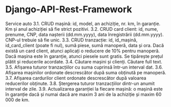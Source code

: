 # Django-API-Rest-Framework

Service auto
3.1. CRUD mașină: id, model, an achiziție, nr. km, în garanție. Km și anul achiziției să fie strict pozitivi.
3.2. CRUD card client: id, nume, prenume, CNP, data nașterii (dd.mm.yyyy), data înregistrării (dd.mm.yyyy). CNP-ul trebuie să fie unic.
3.3. CRUD tranzacție: id, id_mașină, id_card_client (poate fi nul), sumă piese, sumă manoperă, data și ora. Dacă există un card client, atunci aplicați o reducere de 10% pentru manoperă. Dacă mașina este în garanție, atunci piesele sunt gratis. Se tipărește prețul plătit și reducerile acordate.
3.4. Căutare mașini și clienți. Căutare full text.
3.5. Afișarea tuturor tranzacțiilor cu suma cuprinsă într-un interval dat.
3.6. Afișarea mașinilor ordonate descrescător după suma obținută pe manoperă.
3.7. Afișarea cardurilor client ordonate descrescător după valoarea reducerilor obținute.
3.8. Ștergerea tuturor tranzacțiilor dintr-un anumit interval de zile.
3.9. Actualizarea garanției la fiecare mașină: o mașină este în garanție dacă și numai dacă are maxim 3 ani de la achiziție și maxim 60 000 de km.

